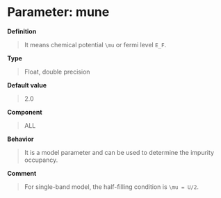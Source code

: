# Parameter: mune

**Definition**

> It means chemical potential ``\mu`` or fermi level ``E_F``.

**Type**

> Float, double precision

**Default value**

> 2.0

**Component**

> ALL

**Behavior**

> It is a model parameter and can be used to determine the impurity occupancy.

**Comment**

> For single-band model, the half-filling condition is ``\mu = U/2``.

